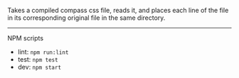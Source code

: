 Takes a compiled compass css file, reads it, and places each line of the file
in its corresponding original file in the same directory.

---

NPM scripts

- lint: `npm run:lint`
- test: `npm test`
- dev: `npm start`

